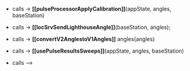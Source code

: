 
- calls -> **[[pulseProcessorApplyCalibration]]**(appState, angles, baseStation)

- calls -> **[[locSrvSendLighthouseAngle]]**(baseStation, angles);

- calls -> **[[convertV2AnglestoV1Angles]]** angles(angles)

- calls -> **[[usePulseResultsSweeps]]**(appState, angles, baseStation)
- calls -->
